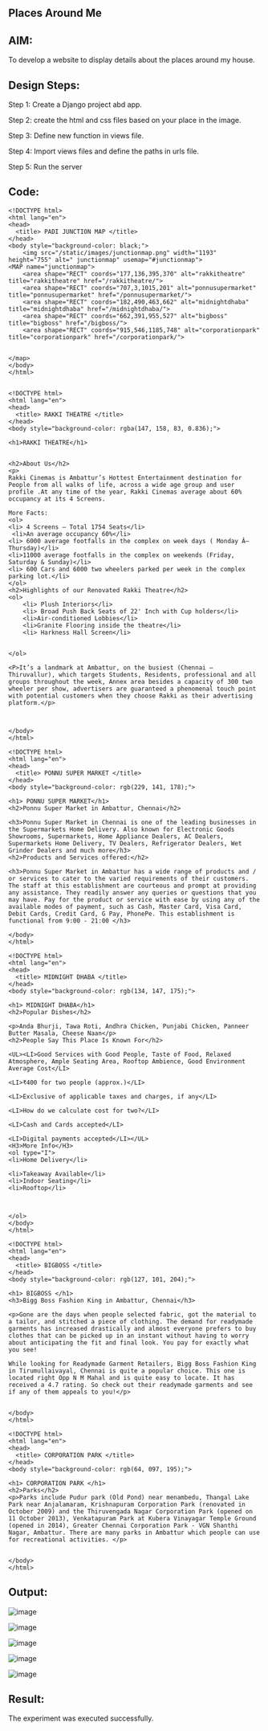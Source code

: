 ## Places Around Me
## AIM:
To develop a website to display details about the places around my house.

## Design Steps:
Step 1:
Create a Django project abd app.

Step 2:
create the html and css files based on your place in the image.

Step 3:
Define new function in views file.

Step 4:
Import views files and define the paths in urls file.

Step 5:
Run the server

## Code:
```
<!DOCTYPE html>
<html lang="en">
<head>
  <title> PADI JUNCTION MAP </title>
</head>
<body style="background-color: black;">
    <img src="/static/images/junctionmap.png" width="1193" height="755" alt=" junctionmap" usemap="#junctionmap">
<MAP name="junctionmap">
    <area shape="RECT" coords="177,136,395,370" alt="rakkitheatre" title="rakkitheatre" href="/rakkitheatre/">
    <area shape="RECT" coords="707,3,1015,201" alt="ponnusupermarket" title="ponnusupermarket" href="/ponnusupermarket/">
    <area shape="RECT" coords="182,490,463,662" alt="midnightdhaba" title="midnightdhaba" href="/midnightdhaba/">
    <area shape="RECT" coords="662,391,955,527" alt="bigboss" title="bigboss" href="/bigboss/">
    <area shape="RECT" coords="915,546,1185,748" alt="corporationpark" title="corporationpark" href="/corporationpark/">


</map>
</body>
</html>


<!DOCTYPE html>
<html lang="en">
<head>
  <title> RAKKI THEATRE </title>
</head>
<body style="background-color: rgba(147, 158, 83, 0.836);">

<h1>RAKKI THEATRE</h1>


<h2>About Us</h2>
<p>
Rakki Cinemas is Ambattur’s Hottest Entertainment destination for People from all walks of life, across a wide age group and user profile .At any time of the year, Rakki Cinemas average about 60% occupancy at its 4 Screens.

More Facts:
<ol>
<li> 4 Screens – Total 1754 Seats</li>
 <li>An average occupancy 60%</li>
<li> 6000 average footfalls in the complex on week days ( Monday Â– Thursday)</li>
<li>11000 average footfalls in the complex on weekends (Friday, Saturday & Sunday)</li>
<li> 600 Cars and 6000 two wheelers parked per week in the complex parking lot.</li>
</ol>
<h2>Highlights of our Renovated Rakki Theatre</h2>
<ol>
    <li> Plush Interiors</li>
    <li> Broad Push Back Seats of 22' Inch with Cup holders</li>
    <li>Air-conditioned Lobbies</li>
    <li>Granite Flooring inside the theatre</li>
    <li> Harkness Hall Screen</li>


</ol>

<P>It’s a landmark at Ambattur, on the busiest (Chennai – Thiruvallur), which targets Students, Residents, professional and all groups throughout the week, Annex area besides a capacity of 300 two wheeler per show, advertisers are guaranteed a phenomenal touch point with potential customers when they choose Rakki as their advertising platform.</p>



</body>
</html>

<!DOCTYPE html>
<html lang="en">
<head>
  <title> PONNU SUPER MARKET </title>
</head>
<body style="background-color: rgb(229, 141, 178);">

<h1> PONNU SUPER MARKET</h1>
<h2>Ponnu Super Market in Ambattur, Chennai</h2>

<h3>Ponnu Super Market in Chennai is one of the leading businesses in the Supermarkets Home Delivery. Also known for Electronic Goods Showrooms, Supermarkets, Home Appliance Dealers, AC Dealers, Supermarkets Home Delivery, TV Dealers, Refrigerator Dealers, Wet Grinder Dealers and much more</h3>
<h2>Products and Services offered:</h2>

<h3>Ponnu Super Market in Ambattur has a wide range of products and / or services to cater to the varied requirements of their customers. The staff at this establishment are courteous and prompt at providing any assistance. They readily answer any queries or questions that you may have. Pay for the product or service with ease by using any of the available modes of payment, such as Cash, Master Card, Visa Card, Debit Cards, Credit Card, G Pay, PhonePe. This establishment is functional from 9:00 - 21:00 </h3>

</body>
</html>

<!DOCTYPE html>
<html lang="en">
<head>
  <title> MIDNIGHT DHABA </title>
</head>
<body style="background-color: rgb(134, 147, 175);">

<h1> MIDNIGHT DHABA</h1>
<h2>Popular Dishes</h2>

<p>Anda Bhurji, Tawa Roti, Andhra Chicken, Punjabi Chicken, Panneer Butter Masala, Cheese Naan</p>
<h2>People Say This Place Is Known For</h2>

<UL><LI>Good Services with Good People, Taste of Food, Relaxed Atmosphere, Ample Seating Area, Rooftop Ambience, Good Environment
Average Cost</LI>

<LI>₹400 for two people (approx.)</LI>

<LI>Exclusive of applicable taxes and charges, if any</LI>

<LI>How do we calculate cost for two?</LI>

<LI>Cash and Cards accepted</LI>

<LI>Digital payments accepted</LI></UL>
<H3>More Info</H3>
<ol type="I">
<li>Home Delivery</li>

<li>Takeaway Available</li>
<li>Indoor Seating</li>
<li>Rooftop</li>



</ol>
</body>
</html>

<!DOCTYPE html>
<html lang="en">
<head>
  <title> BIGBOSS </title>
</head>
<body style="background-color: rgb(127, 101, 204);">

<h1> BIGBOSS </h1>
<h3>Bigg Boss Fashion King in Ambattur, Chennai</h3>

<p>Gone are the days when people selected fabric, got the material to a tailor, and stitched a piece of clothing. The demand for readymade garments has increased drastically and almost everyone prefers to buy clothes that can be picked up in an instant without having to worry about anticipating the fit and final look. You pay for exactly what you see!

While looking for Readymade Garment Retailers, Bigg Boss Fashion King in Tirumullaivayal, Chennai is quite a popular choice. This one is located right Opp N M Mahal and is quite easy to locate. It has received a 4.7 rating. So check out their readymade garments and see if any of them appeals to you!</p>


</body>
</html>

<!DOCTYPE html>
<html lang="en">
<head>
  <title> CORPORATION PARK </title>
</head>
<body style="background-color: rgb(64, 097, 195);">

<h1> CORPORATION PARK </h1>
<h2>Parks</h2>
<p>Parks include Pudur park (Old Pond) near menambedu, Thangal Lake Park near Anjalamaram, Krishnapuram Corporation Park (renovated in October 2009) and the Thiruvengada Nagar Corporation Park (opened on 11 October 2013), Venkatapuram Park at Kubera Vinayagar Temple Ground (opened in 2014), Greater Chennai Corporation Park - VGN Shanthi Nagar, Ambattur. There are many parks in Ambattur which people can use for recreational activities. </p>


</body>
</html>

```

## Output:

![image](https://user-images.githubusercontent.com/118807740/215311630-0cfc9f57-9702-433a-bc96-8df545dfec24.png)

![image](https://user-images.githubusercontent.com/118807740/215311673-a07ad635-2fca-497b-a103-5dec96c18dba.png)

![image](https://user-images.githubusercontent.com/118807740/215311716-cc6ee02d-299d-476d-a97e-93c7c27efa79.png)

![image](https://user-images.githubusercontent.com/118807740/215311754-882db0e2-7360-4f21-84ac-655ce2ccebc2.png)

![image](https://user-images.githubusercontent.com/118807740/215311785-779f0404-496d-48d9-b2c3-462ec03211ab.png)


## Result:
The experiment was executed successfully.

